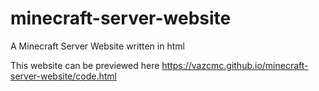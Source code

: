 # minecraft-server-website
A Minecraft Server Website written in html

This website can be previewed here
https://vazcmc.github.io/minecraft-server-website/code.html
